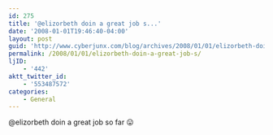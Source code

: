 ```yaml
---
id: 275
title: '@elizorbeth doin a great job s...'
date: '2008-01-01T19:46:40-04:00'
layout: post
guid: 'http://www.cyberjunx.com/blog/archives/2008/01/01/elizorbeth-doin-a-great-job-s/'
permalink: /2008/01/01/elizorbeth-doin-a-great-job-s/
ljID:
    - '442'
aktt_twitter_id:
    - '553487572'
categories:
    - General
---
```


@elizorbeth doin a great job so far 😛